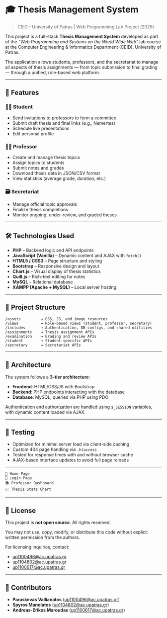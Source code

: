 # 🎓 Thesis Management System

> CEID - University of Patras | Web Programming Lab Project (2025)

This project is a full-stack **Thesis Management System** developed as part of the *"Web Programming and Systems on the World Wide Web"* lab course at the Computer Engineering & Informatics Department (CEID), University of Patras.

The application allows students, professors, and the secretariat to manage all aspects of thesis assignments — from topic submission to final grading — through a unified, role-based web platform.

---

## 🚀 Features

### 🧑‍🎓 Student
- Send invitations to professors to form a committee
- Submit draft thesis and final links (e.g., Nemertes)
- Schedule live presentations
- Edit personal profile

### 👨‍🏫 Professor
- Create and manage thesis topics
- Assign topics to students
- Submit notes and grades
- Download thesis data in JSON/CSV format
- View statistics (average grade, duration, etc.)

### 🗃️ Secretariat
- Manage official topic approvals
- Finalize thesis completions
- Monitor ongoing, under-review, and graded theses

---

## 🛠️ Technologies Used

- **PHP** – Backend logic and API endpoints
- **JavaScript (Vanilla)** – Dynamic content and AJAX with `fetch()`
- **HTML5 / CSS3** – Page structure and styling
- **Bootstrap** – Responsive design and layout
- **Chart.js** – Visual display of thesis statistics
- **Quill.js** – Rich-text editing for notes
- **MySQL** – Relational database
- **XAMPP (Apache + MySQL)** – Local server hosting

---

## 📁 Project Structure

```
/assets         → CSS, JS, and image resources  
/views          → Role-based views (student, professor, secretary)  
/includes       → Authentication, DB configs, and shared utilities  
/assignments    → Thesis assignment APIs  
/examination    → Grading and review APIs  
/student        → Student-specific APIs  
/secretary      → Secretariat APIs  
```

---

## 🧠 Architecture

The system follows a **3-tier architecture**:

- **Frontend**: HTML/CSS/JS with Bootstrap
- **Backend**: PHP endpoints interacting with the database
- **Database**: MySQL, queried via PHP using PDO

Authentication and authorization are handled using `$_SESSION` variables, with dynamic content loaded via AJAX.

---

## 🧪 Testing

- Optimized for minimal server load via client-side caching
- Custom 404 page handling via `.htaccess`
- Tested for response times with and without browser cache
- AJAX-based interface updates to avoid full page reloads

---

```
📌 Home Page  
🔐 Login Page  
📚 Professor Dashboard  
📈 Thesis Stats Chart  
```

---

## 📝 License

This project is **not open source**. All rights reserved.

You may not use, copy, modify, or distribute this code without explicit written permission from the authors.

For licensing inquiries, contact:
- up1100496@ac.upatras.gr
- up1104802@ac.upatras.gr
- up1100617@ac.upatras.gr

---

## 🤝 Contributors

- **Paraskevas Vallianatos** (up1100496@ac.upatras.gr)  
- **Spyros Manolatos** (up1104802@ac.upatras.gr)  
- **Andreas-Erikos Maroudas** (up1100617@ac.upatras.gr)
